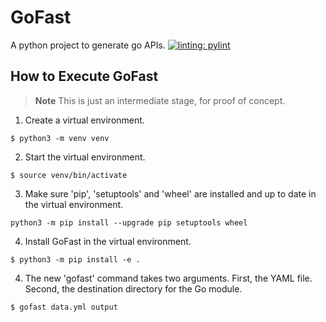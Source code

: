 # GoFast
A python project to generate go APIs.
[![linting: pylint](https://img.shields.io/badge/linting-pylint-yellowgreen)](https://github.com/pylint-dev/pylint)
## How to Execute GoFast
> **Note**
> This is just an intermediate stage, for proof of concept.


1) Create a virtual environment.
```
$ python3 -m venv venv
```

2) Start the virtual environment.
```
$ source venv/bin/activate
```

3) Make sure 'pip', 'setuptools' and 'wheel' are installed and up to date in the virtual environment.
```
python3 -m pip install --upgrade pip setuptools wheel
```

4) Install GoFast in the virtual environment.
```
$ python3 -m pip install -e .
```

4) The new 'gofast' command takes two arguments. First, the YAML file. Second, the destination directory for the Go module.
```
$ gofast data.yml output
```

